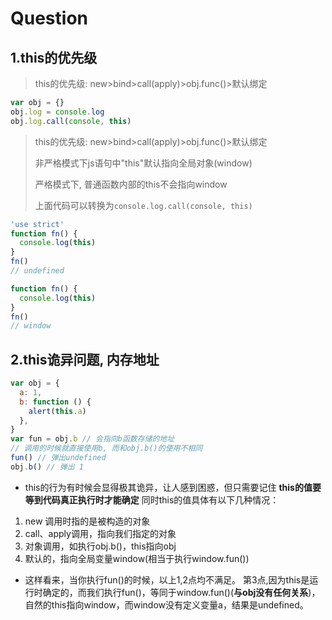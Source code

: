# Question

## 1.this的优先级

> this的优先级: new>bind>call(apply)>obj.func()>默认绑定

```js
var obj = {}
obj.log = console.log
obj.log.call(console, this)
```

> this的优先级: new>bind>call(apply)>obj.func()>默认绑定
>
> 非严格模式下js语句中"this"默认指向全局对象(window)
>
> 严格模式下, 普通函数内部的this不会指向window
>
> 上面代码可以转换为`console.log.call(console, this)`

```js
'use strict'
function fn() {
  console.log(this)
}
fn()
// undefined
```

```js
function fn() {
  console.log(this)
}
fn()
// window
```

## 2.this诡异问题, 内存地址

```js
var obj = {
  a: 1,
  b: function () {
    alert(this.a)
  },
}
var fun = obj.b // 会指向b函数存储的地址
// 调用的时候就直接使用b, 而和obj.b()的使用不相同
fun() // 弹出undefined
obj.b() // 弹出 1
```

- this的行为有时候会显得极其诡异，让人感到困惑，但只需要记住 **this的值要等到代码真正执行时才能确定**
  同时this的值具体有以下几种情况：

1. new 调用时指的是被构造的对象
2. call、apply调用，指向我们指定的对象
3. 对象调用，如执行obj.b()，this指向obj
4. 默认的，指向全局变量window(相当于执行window.fun())

- 这样看来，当你执行fun()的时候，以上1,2点均不满足。
  第3点,因为this是运行时确定的，而我们执行fun()，等同于window.fun()(**与obj没有任何关系**)，自然的this指向window，而window没有定义变量a，结果是undefined。
